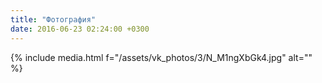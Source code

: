 ```yaml
---
title: "Фотография"
date: 2016-06-23 02:24:00 +0300
---
```



{% include media.html f="/assets/vk_photos/3/N_M1ngXbGk4.jpg" alt="" %}
